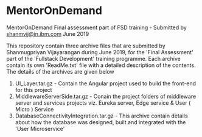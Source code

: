 # MentorOnDemand
MentorOnDemand Final assessment part of FSD training - Submitted by shanmvij@in.ibm.com June 2019

This repository contain three archive files that are submitted by Shanmugpriyan Vijayarangan during June 2019,
for the 'Final Assessment' part of the 'Fullstack Development' training programme. Each archive contain its own
'ReadMe.txt' file with a detailed description of the contents. The details of the archives
are given below

1) UI_Layer.tar.gz - Contain the Angular project used to build the front-end for this project
2) MiddlewareServerSide.tar.gz - Conain the project folders of middleware server and services projects
                                 viz. Eureka server, Edge service & User ( Micro ) Service
3) DatabaseConnectivityIntegration.tar.gz - This archive contain details about how the database was designed,
                                 built and integrated with the 'User Microservice'
